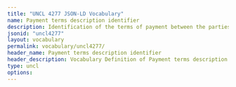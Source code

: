 ```yaml
---
title: "UNCL 4277 JSON-LD Vocabulary"
name: Payment terms description identifier
description: Identification of the terms of payment between the parties to a transaction (generic term).
jsonid: "uncl4277"
layout: vocabulary
permalink: vocabulary/uncl4277/
header_name: Payment terms description identifier
header_description: Vocabulary Definition of Payment terms description identifier semantics in HTML format. JSON-LD format is available at [uncl4277.jsonld](https://edi3.org/vocabulary/uncl4277.jsonld)
type: uncl
options:
---
```

